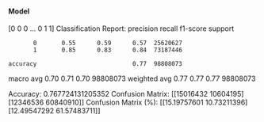 #### Model
[0 0 0 ... 0 1 1]
Classification Report:
              precision    recall  f1-score   support

           0       0.55      0.59      0.57  25620627
           1       0.85      0.83      0.84  73187446

    accuracy                           0.77  98808073
   macro avg       0.70      0.71      0.70  98808073
weighted avg       0.77      0.77      0.77  98808073

Accuracy: 0.767724131205352
Confusion Matrix:
[[15016432 10604195]
 [12346536 60840910]]
Confusion Matrix (%):
[[15.19757601 10.73211396]
 [12.49547292 61.57483711]]
